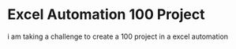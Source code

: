 # Excel Automation 100 Project
i am taking a challenge to create a 100 project in a excel automation
